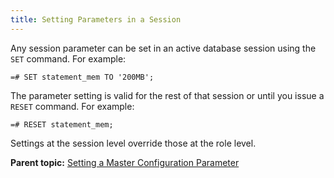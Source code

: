 ```yaml
---
title: Setting Parameters in a Session 
---
```


Any session parameter can be set in an active database session using the `SET` command. For example:

```
=# SET statement_mem TO '200MB';
```

The parameter setting is valid for the rest of that session or until you issue a `RESET` command. For example:

```
=# RESET statement_mem;
```

Settings at the session level override those at the role level.

**Parent topic:** [Setting a Master Configuration Parameter](../topics/g-setting-a-master-configuration-parameter.html)

